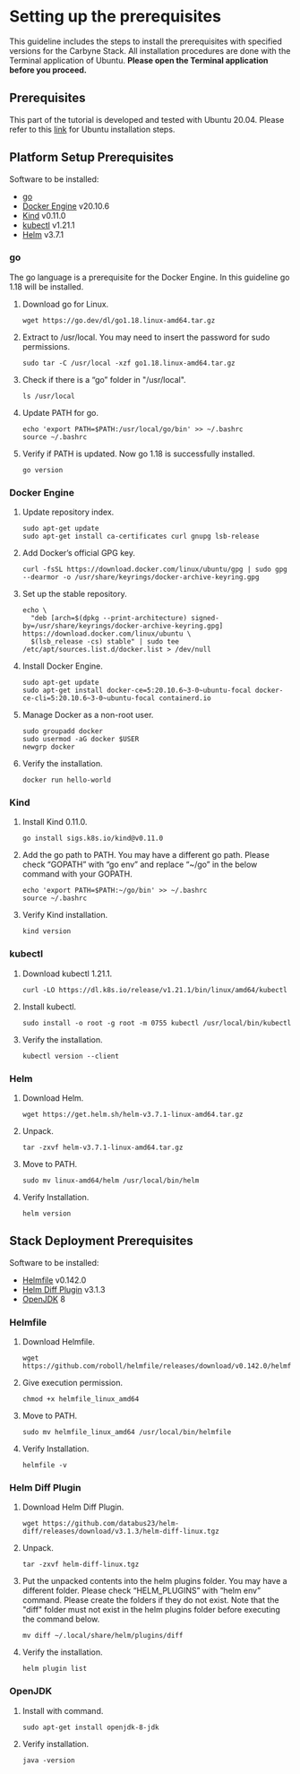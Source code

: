 # Setting up the prerequisites

This guideline includes the steps to install the prerequisites with specified versions for the Carbyne Stack. All installation procedures are done with the Terminal application of Ubuntu. **Please open the Terminal application before you proceed.**

## Prerequisites

This part of the tutorial is developed and tested with Ubuntu 20.04. Please refer to this [link](https://ubuntu.com/tutorials/install-ubuntu-desktop) for Ubuntu installation steps.

## Platform Setup Prerequisites

Software to be installed:

- [go](https://go.dev/doc/install)
- [Docker Engine](https://docs.docker.com/engine/install/ubuntu/) v20.10.6
- [Kind](https://kind.sigs.k8s.io/) v0.11.0
- [kubectl](https://kubernetes.io/docs/tasks/tools/install-kubectl-linux/) v1.21.1
- [Helm](https://helm.sh/docs/intro/install/) v3.7.1

### go

The go language is a prerequisite for the Docker Engine. In this guideline go 1.18 will be installed.

1. Download go for Linux.

    ```shell
    wget https://go.dev/dl/go1.18.linux-amd64.tar.gz
    ```

2. Extract to /usr/local. You may need to insert the password for sudo permissions.

    ```shell
    sudo tar -C /usr/local -xzf go1.18.linux-amd64.tar.gz
    ```

3. Check if there is a “go” folder in "/usr/local".

    ```shell
    ls /usr/local
    ```
 
4. Update PATH for go.

    ```shell
    echo 'export PATH=$PATH:/usr/local/go/bin' >> ~/.bashrc
    source ~/.bashrc
    ```

5. Verify if PATH is updated. Now go 1.18 is successfully installed.

    ```shell
    go version
    ```

### Docker Engine

1. Update repository index.

    ```shell
    sudo apt-get update
    sudo apt-get install ca-certificates curl gnupg lsb-release
    ```

2. Add Docker’s official GPG key.

    ```shell
    curl -fsSL https://download.docker.com/linux/ubuntu/gpg | sudo gpg --dearmor -o /usr/share/keyrings/docker-archive-keyring.gpg
    ```

3. Set up the stable repository.

    ```shell
    echo \
      "deb [arch=$(dpkg --print-architecture) signed-by=/usr/share/keyrings/docker-archive-keyring.gpg] https://download.docker.com/linux/ubuntu \
      $(lsb_release -cs) stable" | sudo tee /etc/apt/sources.list.d/docker.list > /dev/null
    ```

4. Install Docker Engine.

    ```shell
    sudo apt-get update
    sudo apt-get install docker-ce=5:20.10.6~3-0~ubuntu-focal docker-ce-cli=5:20.10.6~3-0~ubuntu-focal containerd.io
    ```

5. Manage Docker as a non-root user.

    ```shell
    sudo groupadd docker
    sudo usermod -aG docker $USER
    newgrp docker
    ```

6. Verify the installation.

    ```shell
    docker run hello-world
    ```

### Kind

1. Install Kind 0.11.0.

    ```shell
    go install sigs.k8s.io/kind@v0.11.0
    ```

2. Add the go path to PATH. You may have a different go path. Please check “GOPATH” with “go env” and replace “~/go” in the below command with your GOPATH.

    ```shell
    echo 'export PATH=$PATH:~/go/bin' >> ~/.bashrc 
    source ~/.bashrc
    ```

3. Verify Kind installation.

    ```shell
    kind version
    ```

### kubectl

1. Download kubectl 1.21.1.

    ```shell
    curl -LO https://dl.k8s.io/release/v1.21.1/bin/linux/amd64/kubectl
    ```

2. Install kubectl.

    ```shell
    sudo install -o root -g root -m 0755 kubectl /usr/local/bin/kubectl
    ```

3. Verify the installation.

    ```shell
    kubectl version --client
    ```

### Helm

1. Download Helm.

    ```shell
    wget https://get.helm.sh/helm-v3.7.1-linux-amd64.tar.gz
    ```

2. Unpack.

    ```shell
    tar -zxvf helm-v3.7.1-linux-amd64.tar.gz
    ```

3. Move to PATH.

    ```shell
    sudo mv linux-amd64/helm /usr/local/bin/helm
    ```

4. Verify Installation.

    ```shell
    helm version
    ```

## Stack Deployment Prerequisites

Software to be installed:

- [Helmfile](https://github.com/roboll/helmfile) v0.142.0
- [Helm Diff Plugin](https://github.com/databus23/helm-diff) v3.1.3
- [OpenJDK](https://openjdk.java.net/install/) 8

### Helmfile

1. Download Helmfile.

    ```shell
    wget https://github.com/roboll/helmfile/releases/download/v0.142.0/helmfile_linux_amd64
    ```

2. Give execution permission.

    ```shell
    chmod +x helmfile_linux_amd64
    ```

3. Move to PATH.

    ```shell
    sudo mv helmfile_linux_amd64 /usr/local/bin/helmfile
    ```

4. Verify Installation.

    ```shell
    helmfile -v
    ```

### Helm Diff Plugin

1. Download Helm Diff Plugin.

    ```shell
    wget https://github.com/databus23/helm-diff/releases/download/v3.1.3/helm-diff-linux.tgz
    ```

2. Unpack.

    ```shell
    tar -zxvf helm-diff-linux.tgz
    ```

3. Put the unpacked contents into the helm plugins folder. You may have a different folder. Please check “HELM_PLUGINS” with “helm env” command. Please create the folders if they do not exist. Note that the "diff" folder must not exist in the helm plugins folder before executing the command below.

    ```shell
    mv diff ~/.local/share/helm/plugins/diff
    ```

4. Verify the installation.

    ```shell
    helm plugin list
    ```

### OpenJDK

1. Install with command.

    ```shell
    sudo apt-get install openjdk-8-jdk
    ```

2. Verify installation.

    ```shell
    java -version
    ```
